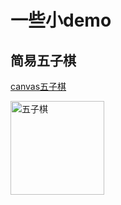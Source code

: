 # 一些小demo

## 简易五子棋
[canvas五子棋](https://mrmengj.github.io/some-demo/five-in-a-row)

<a href="https://mrmengj.github.io/some-demo/five-in-a-row/index.html"><img width="150" height="150" alt="五子棋" title="五子棋" src="https://ss3.bdstatic.com/70cFv8Sh_Q1YnxGkpoWK1HF6hhy/it/u=2990509619,2073465902&fm=23&gp=0.jpg" /></a>
